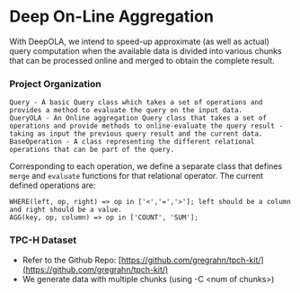 # Deep On-Line Aggregation
With DeepOLA, we intend to speed-up approximate (as well as actual) query computation when the available data is divided into various chunks that can be processed online and merged to obtain the complete result.


### Project Organization

```
Query - A basic Query class which takes a set of operations and provides a method to evaluate the query on the input data.
QueryOLA - An Online aggregation Query class that takes a set of operations and provide methods to online-evaluate the query result - taking as input the previous query result and the current data.
BaseOperation - A class representing the different relational operations that can be part of the query.
```

Corresponding to each operation, we define a separate class that defines `merge` and `evaluate` functions for that relational operator. The current defined operations are:
```
WHERE(left, op, right) => op in ['<','=','>']; left should be a column and right should be a value.
AGG(key, op, column) => op in ['COUNT', 'SUM'];
```

### TPC-H Dataset
- Refer to the Github Repo: [https://github.com/gregrahn/tpch-kit/](https://github.com/gregrahn/tpch-kit/)
- We generate data with multiple chunks (using -C \<num of chunks\>)